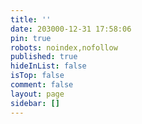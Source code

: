 ```yaml
---
title: ''
date: 203000-12-31 17:58:06
pin: true
robots: noindex,nofollow
published: true
hideInList: false
isTop: false
comment: false
layout: page
sidebar: []
---
```

<p class="p center logo ultra" style="text-align:center"><i class="fa-solid fa-star-of-david" style="color:#a6d5fa" title="欢迎"></i></p>
